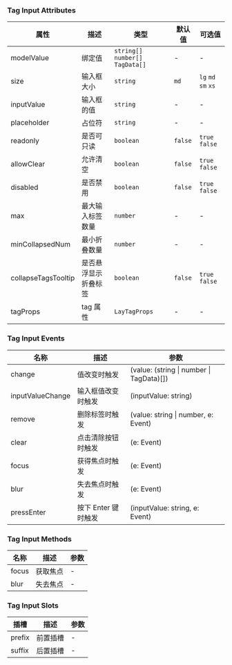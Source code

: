 ### Tag Input Attributes

| 属性                | 描述                 | 类型                              | 默认值  | 可选值              |
| ------------------- | -------------------- | --------------------------------- | ------- | ------------------- |
| modelValue          | 绑定值               | `string[]` `number[]` `TagData[]` | -       | -                   |
| size                | 输入框大小           | `string`                          | `md`    | `lg` `md` `sm` `xs` |
| inputValue          | 输入框的值           | `string`                          | -       | -                   |
| placeholder         | 占位符               | `string`                          | -       | -                   |
| readonly            | 是否可只读           | `boolean`                         | `false` | `true` `false`      |
| allowClear          | 允许清空             | `boolean`                         | `false` | `true` `false`      |
| disabled            | 是否禁用             | `boolean`                         | `false` | `true` `false`      |
| max                 | 最大输入标签数量     | `number`                          | -       | -                   |
| minCollapsedNum     | 最小折叠数量         | `number`                          | -       | -                   |
| collapseTagsTooltip | 是否悬浮显示折叠标签 | `boolean`                         | `false` | `true` `false`      |
| tagProps            | tag 属性             | `LayTagProps`                     | -       | -                   |

### Tag Input Events

| 名称             | 描述                | 参数                                             |
| ---------------- | ------------------- | ------------------------------------------------ |
| change           | 值改变时触发        | (value: (string &#124; number &#124; TagData)[]) |
| inputValueChange | 输入框值改变时触发  | (inputValue: string)                             |
| remove           | 删除标签时触发      | (value: string &#124; number, e: Event)          |
| clear            | 点击清除按钮时触发  | (e: Event)                                       |
| focus            | 获得焦点时触发      | (e: Event)                                       |
| blur             | 失去焦点时触发      | (e: Event)                                       |
| pressEnter       | 按下 Enter 键时触发 | (inputValue: string, e: Event)                   |

### Tag Input Methods

| 名称  | 描述     | 参数 |
| ----- | -------- | ---- |
| focus | 获取焦点 | -    |
| blur  | 失去焦点 | -    |

### Tag Input Slots

| 插槽   | 描述     | 参数 |
| ------ | -------- | ---- |
| prefix | 前置插槽 | -    |
| suffix | 后置插槽 | -    |
